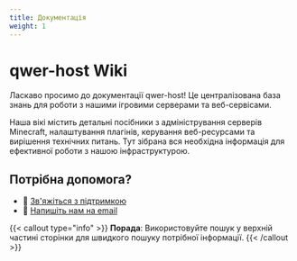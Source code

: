 ```yaml
---
title: Документація
weight: 1
---
```


# qwer-host Wiki

Ласкаво просимо до документації qwer-host! Це централізована база знань для роботи з нашими ігровими серверами та веб-сервісами.

Наша вікі містить детальні посібники з адміністрування серверів Minecraft, налаштування плагінів, керування веб-ресурсами та вирішення технічних питань. Тут зібрана вся необхідна інформація для ефективної роботи з нашою інфраструктурою.

## Потрібна допомога?

- 💬 [Зв'яжіться з підтримкою](https://my.qwer-host.com/supporttickets.php)
- 📧 [Напишіть нам на email](mailto:support@qwer-host.com)

{{< callout type="info" >}}
**Порада**: Використовуйте пошук у верхній частині сторінки для швидкого пошуку потрібної інформації.
{{< /callout >}}
